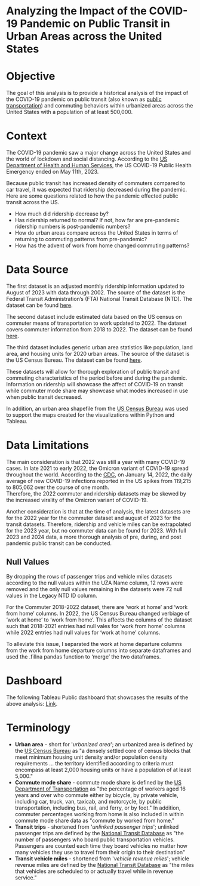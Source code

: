 # Analyzing the Impact of the COVID-19 Pandemic on Public Transit in Urban Areas across the United States


# Objective
The goal of this analysis is to provide a historical analysis of the impact of the COVID-19 pandemic on public transit (also known as [public transportation](https://en.wikipedia.org/wiki/Public_transport)) and commuting behaviors within urbanized areas across the United States with a population of at least 500,000. 


# Context
The COVID-19 pandemic saw a major change across the United States and the world of lockdown and social distancing. According to the [US Department of Health and Human Services](https://www.hhs.gov/about/news/2023/05/09/fact-sheet-end-of-the-covid-19-public-health-emergency.html), the US COVID-19 Public Health Emergency ended on May 11th, 2023. 

Because public transit has increased density of commuters compared to car travel, it was expected that ridership decreased during the pandemic. Here are some questions related to how the pandemic effected public transit across the US.

- How much did ridership decrease by? <br>
- Has ridership returned to normal? If not, how far are pre-pandemic ridership numbers is post-pandemic numbers? <br>
- How do urban areas compare across the United States in terms of returning to commuting patterns from pre-pandemic? <br>
- How has the advent of work from home changed commuting patterns?


# Data Source

The first dataset is an adjusted monthly ridership information updated to August of 2023 with data through 2002. The source of the dataset is the Federal Transit Administration’s (FTA) National Transit Database (NTD). The dataset can be found [here](https://www.transit.dot.gov/ntd/data-product/monthly-module-adjusted-data-release).

The second dataset include estimated data based on the US census on commuter means of transportation to work updated to 2022. The dataset covers commuter information from 2018 to 2022. The dataset can be found [here](https://data.census.gov/table/ACSST1Y2022.S0801?t=Commuting&g=010XX00US$4000000). 

The third dataset includes generic urban area statistics like population, land area, and housing units for 2020 urban areas. The source of the dataset is the US Census Bureau. The dataset can be found [here](https://www.census.gov/programs-surveys/geography/guidance/geo-areas/urban-rural.html).

These datasets will allow for thorough exploration of public transit and commuting characteristics of the period before and during the pandemic. Information on ridership will showcase the affect of COVID-19 on transit while commuter mode share may showcase what modes increased in use when public transit decreased.

In addition, an urban area shapefile from the [US Census Bureau](https://www.census.gov/cgi-bin/geo/shapefiles/index.php?year=2022&layergroup=Urban+Areas) was used to support the maps created for the visualizations within Python and Tableau.


# Data Limitations

The main consideration is that 2022 was still a year with many COVID-19 cases. In late 2021 to early 2022, the Omicron variant of COVID-19 spread throughout the world. According to the [CDC](https://www.cdc.gov/museum/timeline/covid19.html#Early-2022), on January 14, 2022, the daily average of new COVID-19 infections reported in the US spikes from 119,215 to 805,062 over the course of one month.  
Therefore, the 2022 commuter and ridership datasets may be skewed by the increased virality of the Omicron variant of COVID-19. 

Another consideration is that at the time of analysis, the latest datasets are for the 2022 year for the commuter dataset and august of 2023 for the transit datasets. Therefore, ridership and vehicle miles can be extrapolated for the 2023 year, but no commuter data can be found for 2023. With full 2023 and 2024 data, a more thorough analysis of pre, during, and post pandemic public transit can be conducted.


## Null Values

By dropping the rows of passenger trips and vehicle miles datasets according to the null values within the UZA Name column, 12 rows were removed and the only null values remaining in the datasets were 72 null values in the Legacy NTD ID column.

For the Commuter 2018-2022 dataset, there are ‘work at home’ and ‘work from home’ columns. In 2022, the US Census Bureau changed verbiage of ‘work at home’ to ‘work from home’. This affects the columns of the dataset such that 2018-2021 entries had null vales for ‘work from home’ columns while 2022 entries had null values for ‘work at home’ columns. 

To alleviate this issue, I separated the work at home departure columns from the work from home departure columns into separate dataframes and used the .fillna pandas function to ‘merge’ the two dataframes.


# Dashboard

The following Tableau Public dashboard that showcases the results of the above analysis: [Link](https://public.tableau.com/views/COVID-19ImpactonUSPublicTransitStoryboard/COVID-19USPublicTransit?:language=en-US&publish=yes&:display_count=n&:origin=viz_share_link).


# Terminology
- **Urban area** - short for '_urbanized area_'; an urbanized area is defined by the [US Census Bureau](https://www.census.gov/programs-surveys/geography/guidance/geo-areas/urban-rural.html) as "a densely settled core of census blocks that meet minimum housing unit density and/or population density requirements ... the territory identified according to criteria must encompass at least 2,000 housing units or have a population of at least 5,000."
- **Commute mode share** - commute mode share is defined by the [US Department of Transportation](https://www.transportation.gov/mission/health/commute-mode-share) as "the percentage of workers aged 16 years and over who commute either by bicycle, by private vehicle, including car, truck, van, taxicab, and motorcycle, by public transportation, including bus, rail, and ferry, or by foot." In addition, commuter percentages working from home is also included in within commute mode share data as "commute by worked from home."
- **Transit trips** - shortened from '_unlinked passenger trips_'; unlinked passenger trips are defined by the [National Transit Database](https://www.transit.dot.gov/ntd/national-transit-database-ntd-glossary#U) as "the number of passengers who board public transportation vehicles. Passengers are counted each time they board vehicles no matter how many vehicles they use to travel from their origin to their destination"
- **Transit vehicle miles** - shortened from '_vehicle revenue miles_'; vehicle revenue miles are defined by the [National Transit Database](https://www.transit.dot.gov/ntd/national-transit-database-ntd-glossary#V) as "the miles that vehicles are scheduled to or actually travel while in revenue service."

